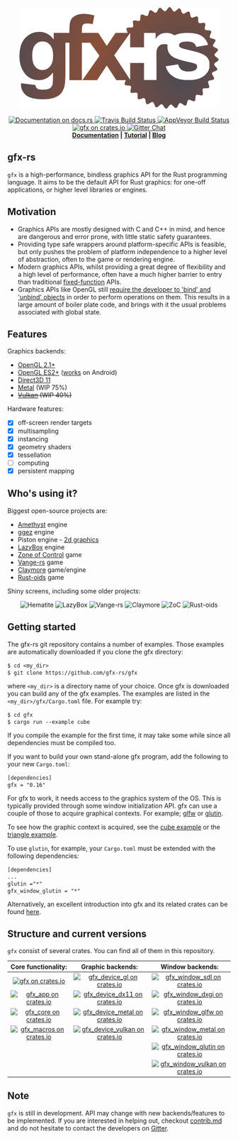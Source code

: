 <!--
    Copyright 2014 The Gfx-rs Developers.

    Licensed under the Apache License, Version 2.0 (the "License");
    you may not use this file except in compliance with the License.
    You may obtain a copy of the License at

        http://www.apache.org/licenses/LICENSE-2.0

    Unless required by applicable law or agreed to in writing, software
    distributed under the License is distributed on an "AS IS" BASIS,
    WITHOUT WARRANTIES OR CONDITIONS OF ANY KIND, either express or implied.
    See the License for the specific language governing permissions and
    limitations under the License.
-->
<p align="center">
  <img src="info/logo.png">
</p>
<p align="center">
  <a href="https://docs.rs/gfx">
      <img src="https://docs.rs/gfx/badge.svg" alt="Documentation on docs.rs">
  </a>
  <a href="https://travis-ci.org/gfx-rs/gfx">
      <img src="https://img.shields.io/travis/gfx-rs/gfx/pre-ll.svg?style=flat-square" alt="Travis Build Status">
  </a>
  <a href="https://ci.appveyor.com/project/kvark/gfx">
      <img src="https://ci.appveyor.com/api/projects/status/ryn5ee3aumpmbw5l/branch/pre-ll?svg=true" alt="AppVeyor Build Status">
  </a>
  <a href="https://crates.io/crates/gfx">
      <img src="http://img.shields.io/crates/v/gfx.svg?label=gfx" alt = "gfx on crates.io">
  </a>
  <a href="https://gitter.im/gfx-rs/gfx">
    <img src="https://img.shields.io/badge/GITTER-join%20chat-green.svg?style=flat-square" alt="Gitter Chat">
  </a>
  <br>
  <strong><a href="http://docs.rs/gfx">Documentation</a> | <a href="https://wiki.alopex.li/LearningGfx">Tutorial</a> | <a href="http://gfx-rs.github.io/">Blog</a> </strong>
</p>

## gfx-rs
`gfx` is a high-performance, bindless graphics API for the Rust programming language. It aims to be the default API for Rust graphics: for one-off applications, or higher level libraries or engines.

## Motivation

- Graphics APIs are mostly designed with C and C++ in mind, and hence are dangerous and error prone, with little static safety guarantees.
- Providing type safe wrappers around platform-specific APIs is feasible, but only pushes the problem of platform independence to a higher level of abstraction, often to the game or rendering engine.
- Modern graphics APIs, whilst providing a great degree of flexibility and a high level of performance, often have a much higher barrier to entry than traditional [fixed-function](https://en.wikipedia.org/wiki/Fixed-function) APIs.
- Graphics APIs like OpenGL still [require the developer to 'bind' and 'unbind' objects](https://www.khronos.org/opengl/wiki/Buffer_Object) in order to perform operations on them. This results in a large amount of boiler plate code, and brings with it the usual problems associated with global state.

## Features

Graphics backends:
  - [OpenGL 2.1+](src/backend/gl)
  - [OpenGL ES2+](src/backend/gl) ([works](https://github.com/gfx-rs/gfx/pull/993) on Android)
  - [Direct3D 11](src/backend/dx11)
  - [Metal](src/backend/metal) (WIP 75%)
  - ~~[Vulkan](src/backend/vulkan) (WIP 40%)~~

Hardware features:
  - [x] off-screen render targets
  - [x] multisampling
  - [x] instancing
  - [x] geometry shaders
  - [x] tessellation
  - [ ] computing
  - [x] persistent mapping

## Who's using it?

Biggest open-source projects are:
  - [Amethyst](https://github.com/amethyst/amethyst) engine
  - [ggez](https://github.com/ggez/ggez) engine
  - Piston engine - [2d graphics](https://github.com/PistonDevelopers/gfx_graphics)
  - [LazyBox](https://github.com/lazybox/lazybox) engine
  - [Zone of Control](https://github.com/ozkriff/zoc) game
  - [Vange-rs](https://github.com/kvark/vange-rs) game
  - [Claymore](https://github.com/kvark/claymore) game/engine
  - [Rust-oids](https://github.com/itadinanta/rust-oids) game

Shiny screens, including some older projects:
<p align="center">
  <!--img src="https://raw.githubusercontent.com/csherratt/snowmew/master/.screenshot.jpg" height="160" alt="Snowmew"/-->
  <img src="https://github.com/PistonDevelopers/hematite/blob/master/screenshot.png" height="160" alt="Hematite"/>
  <img src="http://image.prntscr.com/image/2f1ec5d477e042dda2c29323c9f49ab4.png" height="160" alt="LazyBox"/>
  <img src="https://github.com/kvark/vange-rs/blob/master/etc/shots/Road10-debug-shape.png" height="160" alt="Vange-rs"/>
  <img src="https://github.com/kvark/claymore/raw/master/etc/screens/7-forest.jpg" height="160" alt="Claymore"/>
  <img src="https://camo.githubusercontent.com/fb8c95650fba27061e58e76f17ff8460a41b3312/687474703a2f2f692e696d6775722e636f6d2f504f68534c77682e706e67" height="160" alt="ZoC"/>
  <img src="https://github.com/itadinanta/rust-oids/raw/master/img/screenshot_007.png" height="160" alt="Rust-oids">
  <!--img src="https://raw.githubusercontent.com/csherratt/petri/master/petri.png" height="160" alt="Petri"/-->
</p>

## Getting started

The gfx-rs git repository contains a number of examples.
Those examples are automatically downloaded if you clone the gfx directory:

	$ cd <my_dir>
	$ git clone https://github.com/gfx-rs/gfx

where `<my_dir>` is a directory name of your choice. Once gfx is downloaded you can build any of the gfx examples.
The examples are listed in the `<my_dir>/gfx/Cargo.toml` file.
For example try:

	$ cd gfx
	$ cargo run --example cube

If you compile the example for the first time, it may take some while since all dependencies must be compiled too.

If you want to build your own stand-alone gfx program, add the following to your new `Cargo.toml`:

	[dependencies]
	gfx = "0.16"


For gfx to work, it needs access to the graphics system of the OS. This is typically provided through some window initialization API.
gfx can use a couple of those to acquire graphical contexts.
For example; [glfw](https://github.com/PistonDevelopers/glfw-rs) or [glutin](https://github.com/tomaka/glutin/).

To see how the graphic context is acquired, see the [cube example](https://github.com/gfx-rs/gfx/tree/master/examples/cube) or the [triangle example](https://github.com/gfx-rs/gfx/tree/master/examples/triangle).

To use `glutin`, for example, your `Cargo.toml` must be extended with the following dependencies:

	[dependencies]
	...
	glutin ="*"
	gfx_window_glutin = "*"

Alternatively, an excellent introduction into gfx and its related crates can be found [here](https://wiki.alopex.li/LearningGfx).

## Structure and current versions
`gfx` consist of several crates. You can find all of them in this repository.

| Core functionality: | Graphic backends: | Window backends: |
| :---: | :---: | :---: |
| [![gfx on crates.io](http://img.shields.io/crates/v/gfx.svg?label=gfx)](http://crates.io/crates/gfx) | [![gfx_device_gl on crates.io](http://img.shields.io/crates/v/gfx_device_gl.svg?label=gfx_device_gl)](http://crates.io/crates/gfx_device_gl) | [![gfx_window_sdl on crates.io](http://img.shields.io/crates/v/gfx_window_sdl.svg?label=gfx_window_sdl)](http://crates.io/crates/gfx_window_sdl) |
| [![gfx_app on crates.io](http://img.shields.io/crates/v/gfx_app.svg?label=gfx_app)](http://crates.io/crates/gfx_app) | [![gfx_device_dx11 on crates.io](http://img.shields.io/crates/v/gfx_device_dx11.svg?label=gfx_device_dx11)](http://crates.io/crates/gfx_device_dx11) | [![gfx_window_dxgi on crates.io](http://img.shields.io/crates/v/gfx_window_dxgi.svg?label=gfx_window_dxgi)](http://crates.io/crates/gfx_window_dxgi) |
| [![gfx_core on crates.io](http://img.shields.io/crates/v/gfx_core.svg?label=gfx_core)](http://crates.io/crates/gfx_core) | [![gfx_device_metal on crates.io](http://img.shields.io/crates/v/gfx_device_metal.svg?label=gfx_device_metal)](http://crates.io/crates/gfx_device_metal) | [![gfx_window_glfw on crates.io](http://img.shields.io/crates/v/gfx_window_glfw.svg?label=gfx_window_glfw)](http://crates.io/crates/gfx_window_glfw) |
| [![gfx_macros on crates.io](http://img.shields.io/crates/v/gfx_macros.svg?label=gfx_macros)](http://crates.io/crates/gfx_macros) | [![gfx_device_vulkan on crates.io](http://img.shields.io/crates/v/gfx_device_vulkan.svg?label=gfx_device_vulkan)](http://crates.io/crates/gfx_device_vulkan) | [![gfx_window_metal on crates.io](http://img.shields.io/crates/v/gfx_window_metal.svg?label=gfx_window_metal)](http://crates.io/crates/gfx_window_metal) |
| | | [![gfx_window_glutin on crates.io](http://img.shields.io/crates/v/gfx_window_glutin.svg?label=gfx_window_glutin)](http://crates.io/crates/gfx_window_glutin) |
| | | [![gfx_window_vulkan on crates.io](http://img.shields.io/crates/v/gfx_window_vulkan.svg?label=gfx_window_vulkan)](http://crates.io/crates/gfx_window_vulkan) |

## Note

`gfx` is still in development. API may change with new backends/features to be implemented.
If you are interested in helping out, checkout [contrib.md](info/contrib.md) and do not hesitate to contact the developers on [Gitter](https://gitter.im/gfx-rs/gfx).
